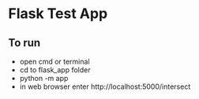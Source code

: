 # Flask Test App
## To run
- open cmd or terminal
- cd to flask_app folder
- python -m app 
- in web browser enter http://localhost:5000/intersect
